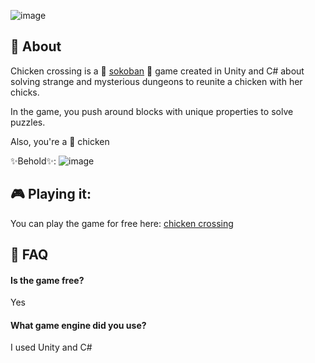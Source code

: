 ![image](https://user-images.githubusercontent.com/84760072/187482587-ab5f1a3c-266c-480c-ab81-4ee6cae9270d.png)
## 📖 About
Chicken crossing is a 🧦 [sokoban](https://en.wikipedia.org/wiki/Sokoban) 🧦 game created in Unity and C# about solving strange and mysterious dungeons to reunite a chicken with her chicks.  
  
In the game, you push around blocks with unique properties to solve puzzles.  
  
Also, you're a 🐔 chicken 
  
✨Behold✨:
![image](https://user-images.githubusercontent.com/84760072/187483330-662b5c9c-e87a-4d10-92cd-6124d8819e89.png)
  
## 🎮 Playing it:  
You can play the game for free here: [chicken crossing](https://hwelsters.itch.io/chicken-crossing)
  
## 🤔 FAQ
#### Is the game free?
Yes
#### What game engine did you use?
I used Unity and C#

